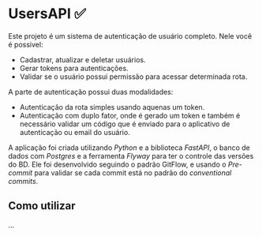 # UsersAPI ✅

Este projeto é um sistema de autenticação de usuário completo. Nele você é possivel:

- Cadastrar, atualizar e deletar usuários. 
- Gerar tokens para autenticações.
- Validar se o usuário possui permissão para acessar determinada rota.

A parte de autenticação possui duas modalidades:

- Autenticação da rota simples usando aquenas um token.
- Autenticação com duplo fator, onde é gerado um token e também é necessário validar um código que é enviado para o aplicativo de autenticação ou email do usuário.

A aplicação foi criada utilizando _Python_ e a biblioteca _FastAPI_, o banco de dados com _Postgres_ e a ferramenta _Flyway_ para ter o controle das versões do BD. Ele foi desenvolvido seguindo o padrão GitFlow, e usando o _Pre-commit_ para validar se cada commit está no padrão do _conventional commits_.


## Como utilizar

...

